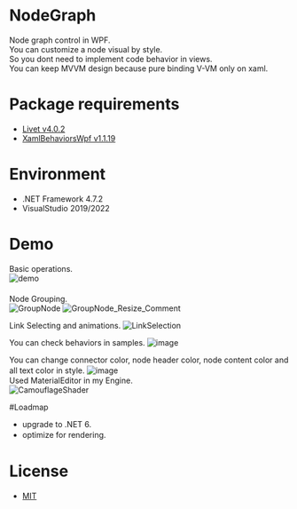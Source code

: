 # NodeGraph
Node graph control in WPF.  
You can customize a node visual by style.  
So you dont need to implement code behavior in views.  
You can keep MVVM design because pure binding V-VM only on xaml.

# Package requirements
* [Livet v4.0.2](https://github.com/runceel/Livet/releases/tag/v4.0.2)
* [XamlBehaviorsWpf v1.1.19](https://github.com/microsoft/XamlBehaviorsWpf/releases/tag/v1.1.19)

# Environment
* .NET Framework 4.7.2
* VisualStudio 2019/2022

# Demo 
Basic operations.  
![demo](https://raw.github.com/wiki/Jinten/NodeGraph/images/NodeGraph_Introduction.gif)  
　  
Node Grouping.  
![GroupNode](https://user-images.githubusercontent.com/9315925/85937980-d6728c00-b943-11ea-9339-9287247ca9d9.gif)
![GroupNode_Resize_Comment](https://user-images.githubusercontent.com/9315925/85938001-1a659100-b944-11ea-976c-821046211cd2.gif)  

Link Selecting and animations.
![LinkSelection](https://user-images.githubusercontent.com/9315925/165558859-ef37c593-1bc8-4f46-8d02-a4d0a01b1062.gif)

You can check behaviors in samples.
![image](https://user-images.githubusercontent.com/9315925/163401928-21420a7c-9ade-42a9-84c1-630a43463399.png)

You can change connector color, node header color, node content color and all text color in style.
![image](https://user-images.githubusercontent.com/9315925/164983471-8196ff32-96b1-47b4-97af-ef518ee3f39c.png)
　  
Used MaterialEditor in my Engine.  
![CamouflageShader](https://user-images.githubusercontent.com/9315925/85938058-7f20eb80-b944-11ea-9c21-7296a0325f8f.gif)  

#Loadmap
* upgrade to .NET 6.
* optimize for rendering.
　  
# License
*  [MIT](https://github.com/Jinten/NodeGraph/blob/master/LICENSE)
